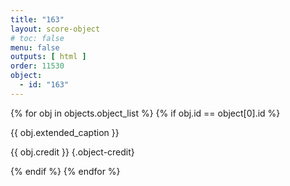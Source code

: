 ```yaml
---
title: "163"
layout: score-object
# toc: false
menu: false
outputs: [ html ]
order: 11530
object:
  - id: "163"
---
```


{% for obj in objects.object_list %}
{% if obj.id == object[0].id %}

{{ obj.extended_caption }}

{{ obj.credit }} {.object-credit}

{% endif %}
{% endfor %}
